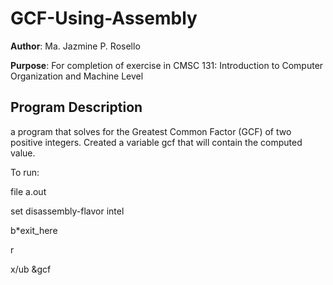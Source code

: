 # GCF-Using-Assembly

**Author**: Ma. Jazmine P. Rosello

**Purpose**: For completion of exercise in CMSC 131: Introduction to Computer Organization and Machine Level

## Program Description

a program that solves for the Greatest Common Factor (GCF) of two positive integers.
Created a variable gcf that will contain the computed value.

To run:

file a.out

set disassembly-flavor intel

b*exit_here

r

x/ub &gcf

